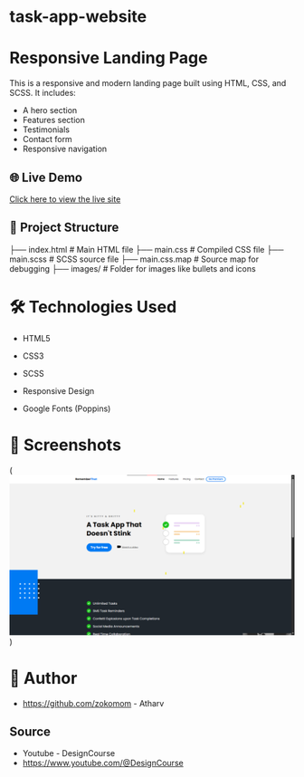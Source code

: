 # task-app-website
# Responsive Landing Page

This is a responsive and modern landing page built using HTML, CSS, and SCSS. It includes:
- A hero section
- Features section
- Testimonials
- Contact form
- Responsive navigation

## 🌐 Live Demo
[Click here to view the live site](https://zokomom.github.io/task-app/index.html)

## 📁 Project Structure
├── index.html # Main HTML file
├── main.css # Compiled CSS file
├── main.scss # SCSS source file
├── main.css.map # Source map for debugging
├── images/ # Folder for images like bullets and icons

# 🛠️ Technologies Used
* HTML5

* CSS3

* SCSS

* Responsive Design

* Google Fonts (Poppins)

# 📸 Screenshots
(![alt text](image-1.png))

# 👤 Author
* https://github.com/zokomom - Atharv

## Source
* Youtube - DesignCourse
* https://www.youtube.com/@DesignCourse